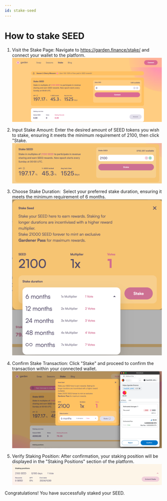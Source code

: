```yaml
---
id: stake-seed
---
```


# How to stake SEED

1. Visit the Stake Page: Navigate to https://garden.finance/stake/ and connect your wallet to the platform.
   ![step 1](../../../images/seed-1.png)

2. Input Stake Amount: Enter the desired amount of SEED tokens you wish to stake, ensuring it meets the minimum requirement of 2100, then click "Stake.
   ![step 2](../../../images/seed-2.png)

3. Choose Stake Duration:  Select your preferred stake duration, ensuring it meets the minimum requirement of 6 months.
   ![step 3](../../../images/seed-3.png)

4. Confirm Stake Transaction: Click "Stake" and proceed to confirm the transaction within your connected wallet.
   ![step 4](../../../images/seed-4.png)

5. Verify Staking Position: After confirmation, your staking position will be displayed in the "Staking Positions" section of the platform.
   ![step 5](../../../images/seed-5.png)

Congratulations! You have successfully staked your SEED.
